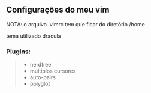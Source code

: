 ## Configurações do meu vim 

NOTA: o arquivo .vimrc tem que ficar do diretório /home

tema utilizado dracula 

### Plugins:
> - nerdtree
> - multiplos cursores
> - auto-pairs
> - polyglot
